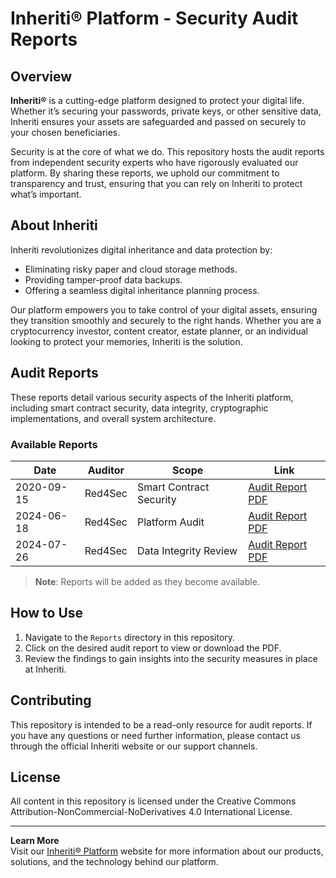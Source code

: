 # Inheriti® Platform - Security Audit Reports

## Overview

**Inheriti®** is a cutting-edge platform designed to protect your digital life. Whether it’s securing your passwords, private keys, or other sensitive data, Inheriti ensures your assets are safeguarded and passed on securely to your chosen beneficiaries. 

Security is at the core of what we do. This repository hosts the audit reports from independent security experts who have rigorously evaluated our platform. By sharing these reports, we uphold our commitment to transparency and trust, ensuring that you can rely on Inheriti to protect what’s important.

## About Inheriti

Inheriti revolutionizes digital inheritance and data protection by:
- Eliminating risky paper and cloud storage methods.
- Providing tamper-proof data backups.
- Offering a seamless digital inheritance planning process.

Our platform empowers you to take control of your digital assets, ensuring they transition smoothly and securely to the right hands. Whether you are a cryptocurrency investor, content creator, estate planner, or an individual looking to protect your memories, Inheriti is the solution.

## Audit Reports

These reports detail various security aspects of the Inheriti platform, including smart contract security, data integrity, cryptographic implementations, and overall system architecture.

### Available Reports

| Date       | Auditor         | Scope                                           | Link                                   |
|------------|-----------------|-------------------------------------------------|----------------------------------------|
| 2020-09-15 | Red4Sec         | Smart Contract Security                         | [Audit Report PDF](https://github.com/safetechio/inheriti-audit/blob/main/Reports/2020.09.15_Inheriti%20-%20Smart%20Contract%20Audit%20Report.pdf)               |
| 2024-06-18 | Red4Sec         | Platform Audit                                  | [Audit Report PDF](https://github.com/safetechio/inheriti-audit/blob/main/Reports/2024.06.18_Inheriti%202.0%20-%20Audit%20Report.pdf)                            |
| 2024-07-26 | Red4Sec         | Data Integrity Review                           | [Audit Report PDF](https://github.com/safetechio/inheriti-audit/blob/main/Reports/2024.07.26_Inheriti%202.0%20-%20Data%20Integrity%20Certificate%20Inheriti.pdf) |

> **Note**: Reports will be added as they become available.

## How to Use

1. Navigate to the `Reports` directory in this repository.
2. Click on the desired audit report to view or download the PDF.
3. Review the findings to gain insights into the security measures in place at Inheriti.

## Contributing

This repository is intended to be a read-only resource for audit reports. If you have any questions or need further information, please contact us through the official Inheriti website or our support channels.

## License

All content in this repository is licensed under the Creative Commons Attribution-NonCommercial-NoDerivatives 4.0 International License.

---

**Learn More**  
Visit our [Inheriti® Platform](https://inheriti.com) website for more information about our products, solutions, and the technology behind our platform.
